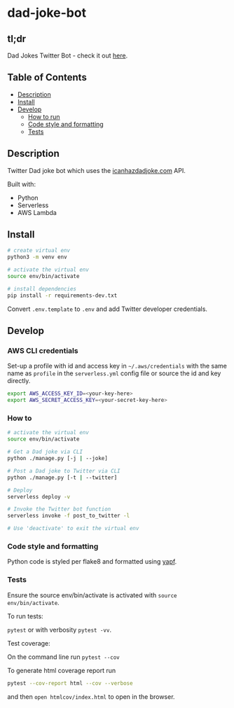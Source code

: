 # dad-joke-bot

## tl;dr

Dad Jokes Twitter Bot - check it out [here](https://twitter.com/tata_jokes).

## Table of Contents

- [Description](#description)
- [Install](#install)
- [Develop](#develop)
  - [How to run](#how-to-run)
  - [Code style and formatting](#code-style-and-formatting)
  - [Tests](#tests)

## Description

Twitter Dad joke bot which uses the [icanhazdadjoke.com](https://icanhazdadjoke.com/api) API.

Built with:

- Python
- Serverless
- AWS Lambda

## Install

```bash
# create virtual env
python3 -m venv env

# activate the virtual env
source env/bin/activate

# install dependencies
pip install -r requirements-dev.txt
```

Convert `.env.template` to `.env` and add Twitter developer credentials.

## Develop

### AWS CLI credentials

Set-up a profile with id and access key in `~/.aws/credentials` with the same name as `profile` in the `serverless.yml` config file or source the id and key directly.

```bash
export AWS_ACCESS_KEY_ID=<your-key-here>
export AWS_SECRET_ACCESS_KEY=<your-secret-key-here>
```

### How to

```bash
# activate the virtual env
source env/bin/activate

# Get a Dad joke via CLI
python ./manage.py [-j | --joke]

# Post a Dad joke to Twitter via CLI
python ./manage.py [-t | --twitter]

# Deploy
serverless deploy -v

# Invoke the Twitter bot function
serverless invoke -f post_to_twitter -l

# Use 'deactivate' to exit the virtual env
```

### Code style and formatting

Python code is styled per flake8 and formatted using [yapf](https://github.com/google/yapf).

### Tests

Ensure the source env/bin/activate is activated with `source env/bin/activate`.

To run tests:

`pytest` or with verbosity `pytest -vv`.

Test coverage:

On the command line run `pytest --cov`

To generate html coverage report run

```bash
pytest --cov-report html --cov --verbose
```

and then `open htmlcov/index.html` to open in the browser.
